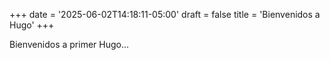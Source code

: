 +++
date = '2025-06-02T14:18:11-05:00'
draft = false
title = 'Bienvenidos a Hugo'
+++

Bienvenidos a primer Hugo...